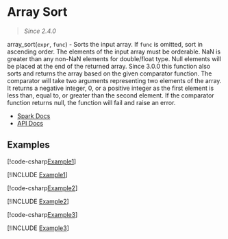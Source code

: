 ﻿# Array Sort

> _Since 2.4.0_

array_sort(`expr`, `func`) - Sorts the input array. If `func` is omitted, sort
in ascending order. The elements of the input array must be orderable. NaN is
greater than any non-NaN elements for double/float type. Null elements will be
placed at the end of the returned array. Since 3.0.0 this function also sorts
and returns the array based on the given comparator function. The comparator
will take two arguments representing two elements of the array. It returns a
negative integer, 0, or a positive integer as the first element is less than,
equal to, or greater than the second element. If the comparator function returns
null, the function will fail and raise an error.

* [Spark Docs](https://spark.apache.org/docs/3.2.2/api/sql/index.html#array_sort)
* [API Docs](xref:TypedSpark.NET.Columns.ArrayColumn.Sort*)

## Examples

[!code-csharp[Example1](../../../TypedSpark.NET.Tests/Examples/ArraySort.cs#Example1)]

[!INCLUDE [Example1](../../../TypedSpark.NET.Tests/Examples/__examples__/ArraySort.Case1.md)]

[!code-csharp[Example2](../../../TypedSpark.NET.Tests/Examples/ArraySort.cs#Example2)]

[!INCLUDE [Example2](../../../TypedSpark.NET.Tests/Examples/__examples__/ArraySort.Case2.md)]

[!code-csharp[Example3](../../../TypedSpark.NET.Tests/Examples/ArraySort.cs#Example3)]

[!INCLUDE [Example3](../../../TypedSpark.NET.Tests/Examples/__examples__/ArraySort.Case3.md)]

